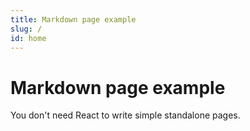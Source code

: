 ```yaml
---
title: Markdown page example
slug: /
id: home
---
```


# Markdown page example

You don't need React to write simple standalone pages.
